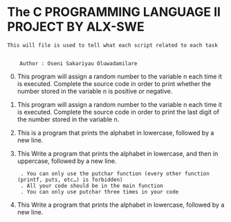 # 	The C PROGRAMMING LANGUAGE II PROJECT BY ALX-SWE



	This will file is used to tell what each script related to each task


		Author : Oseni Sakariyau Oluwadamilare


0. This program will assign a random number to the variable n each time it is executed. Complete the source code in order to print whether the number stored in the variable n is positive or negative.

1. This program will assign a random number to the variable n each time it is executed. Complete the source code in order to print the last digit of the number stored in the variable n.

2. This is a program that prints the alphabet in lowercase, followed by a new line.

3. This Write a program that prints the alphabet in lowercase, and then in uppercase, followed by a new line.

    	. You can only use the putchar function (every other function (printf, puts, etc…) is forbidden)
    	. All your code should be in the main function
    	. You can only use putchar three times in your code

4. This Write a program that prints the alphabet in lowercase, followed by a new line.

